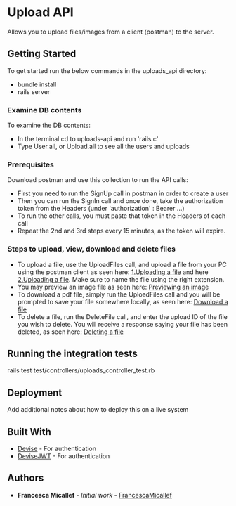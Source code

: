 # Upload API

Allows you to upload files/images from a client (postman) to the server. 

## Getting Started

To get started run the below commands in the uploads_api directory:

* bundle install
* rails server


### Examine DB contents

To examine the DB contents:
* In the terminal cd to uploads-api and run 'rails c'
* Type User.all, or Upload.all to see all the users and uploads

### Prerequisites

Download postman and use this collection to run the API calls:

* First you need to run the SignUp call in postman in order to create a user
* Then you can run the SignIn call and once done, take the authorization token from the Headers (under 'authorization' : Bearer ...)
* To run the other calls, you must paste that token in the Headers of each call
* Repeat the 2nd and 3rd steps every 15 minutes, as the token will expire. 

### Steps to upload, view, download and delete files

* To upload a file, use the UploadFiles call, and upload a file from your PC using the postman client as seen here: [1.Uploading a file](docs/uploading_a_file.jpg) and here [2.Uploading a file](docs/uploading_an_image.jpg). Make sure to name the file using the right extension.
* You may preview an image file as seen here: [Previewing an image](docs/previewing_image_file.jpg)
* To download a pdf file, simply run the UploadFiles call and you will be prompted to save your file somewhere locally, as seen here: [Download a file](docs/download_a_pdf.jpg)
* To delete a file, run the DeleteFile call, and enter the upload ID of the file you wish to delete. You will receive a response saying your file has been deleted, as seen here: [Deleting a file](docs/deleting_a_file.jpg)

## Running the integration tests

rails test test/controllers/uploads_controller_test.rb

## Deployment

Add additional notes about how to deploy this on a live system

## Built With

* [Devise](https://github.com/plataformatec/devise) - For authentication
* [DeviseJWT](https://github.com/waiting-for-dev/devise-jwt) - For authentication

## Authors

* **Francesca Micallef** - *Initial work* - [FrancescaMicallef](https://github.com/fran96)


